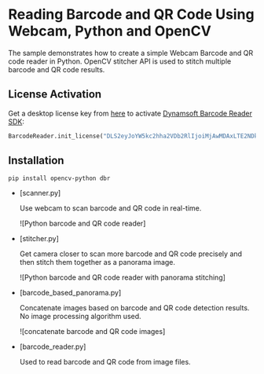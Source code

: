 # Reading Barcode and QR Code Using Webcam, Python and OpenCV
The sample demonstrates how to create a simple Webcam Barcode and QR code reader in Python. OpenCV stitcher API is used to stitch multiple barcode and QR code results.

## License Activation
Get a desktop license key from [here](https://www.dynamsoft.com/customer/license/trialLicense?product=dbr) to activate [Dynamsoft Barcode Reader SDK](https://www.dynamsoft.com/barcode-reader/sdk-desktop-server/):

```python
BarcodeReader.init_license("DLS2eyJoYW5kc2hha2VDb2RlIjoiMjAwMDAxLTE2NDk4Mjk3OTI2MzUiLCJvcmdhbml6YXRpb25JRCI6IjIwMDAwMSIsInNlc3Npb25QYXNzd29yZCI6IndTcGR6Vm05WDJrcEQ5YUoifQ==")
```

## Installation

```
pip install opencv-python dbr
```


- [scanner.py]
    
    Use webcam to scan barcode and QR code in real-time.

    ![Python barcode and QR code reader]
- [stitcher.py]
    
    Get camera closer to scan more barcode and QR code precisely and then stitch them together as a panorama image.

    ![Python barcode and QR code reader with panorama stitching]
- [barcode_based_panorama.py]
    
    Concatenate images based on barcode and QR code detection results. No image processing algorithm used.
    
    ![concatenate barcode and QR code images]
    
- [barcode_reader.py]
    
    Used to read barcode and QR code from image files.
    



